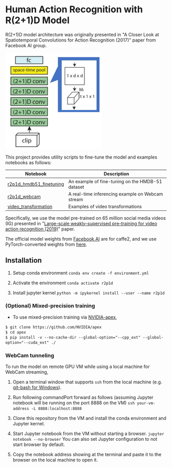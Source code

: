 # Human Action Recognition with R(2+1)D Model

R(2+1)D model architecture was originally presented in "A Closer Look at Spatiotemporal Convolutions for Action Recognition (2017)" paper from Facebook AI group.

<img src="model_arch.jpg" width="300" height="300" />

This project provides utility scripts to fine-tune the model and examples notebooks as follows:

| Notebook | Description |
| --- | --- |
| [r2p1d_hmdb51_finetuning](r2p1d_hmdb51_finetuning.ipynb) | An example of fine-tuning on the HMDB-51 dataset |
| [r2p1d_webcam](r2p1d_webcam.ipynb) | A real-time inferencing example on Webcam stream |
| [video_transformation](video_transformation.ipynb) | Examples of video transformations | 

Specifically, we use the model pre-trained on 65 million social media videos (IG) presented in "[Large-scale weakly-supervised pre-training for video action recognition (2019)](https://arxiv.org/abs/1905.00561)" paper.

The official model weights from [Facebook AI](https://github.com/facebookresearch/vmz) are for caffe2,
and we use PyTorch-converted weights from [here](https://github.com/moabitcoin/ig65m-pytorch).


## Installation
1. Setup conda environment
`conda env create -f environment.yml`

1. Activate the environment
`conda activate r2p1d`

1. Install jupyter kernel
`python -m ipykernel install --user --name r2p1d`

### (Optional) Mixed-precision training
* To use mixed-precision training via [NVIDIA-apex](https://github.com/NVIDIA/apex),
```
$ git clone https://github.com/NVIDIA/apex
$ cd apex
$ pip install -v --no-cache-dir --global-option="--cpp_ext" --global-option="--cuda_ext" ./
```


### WebCam tunneling
To run the model on remote GPU VM while using a local machine for WebCam streaming,

1. Open a terminal window that supports `ssh` from the local machine (e.g. [git-bash for Windows](https://gitforwindows.org/)).

1. Run following commandPort forward as follows (assuming Jupyter notebook will be running on the port 8888 on the VM) 
`ssh your-vm-address -L 8888:localhost:8888` 

1. Clone this repository from the VM and install the conda environment and Jupyter kernel.

1. Start Jupyter notebook from the VM without starting a browser.
`jupyter notebook --no-browser` 
You can also set Jupyter configuration to not start browser by default.

1. Copy the notebook address showing at the terminal and paste it to the browser on the local machine to open it.
